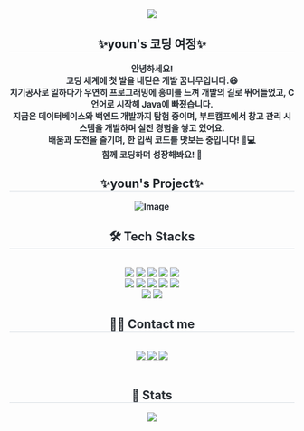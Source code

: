 <div align="center">
    <img src="https://capsule-render.vercel.app/api?type=wave&color=fff0fc&height=180&text=Hey,%20Code!%20Let%20Me%20Take%20a%20Bite&animation=blinking&fontColor=555555&fontSize=40" />
</div>

<div align="center"> 
    <h2 style="border-bottom: 1px solid #d8dee4; color: #1f2429;"> ✨youn's 코딩 여정✨ </h2>  
    <div style="font-weight: 700; font-size: 15px; text-align: center; color: #282d33;"> 
        안녕하세요!<br>
        코딩 세계에 첫 발을 내딛은 개발 꿈나무입니다.😆<br>
        치기공사로 일하다가 우연히 프로그래밍에 흥미를 느껴 개발의 길로 뛰어들었고, C언어로 시작해 Java에 빠졌습니다.<br>
        지금은 데이터베이스와 백엔드 개발까지 탐험 중이며, 부트캠프에서 창고 관리 시스템을 개발하며 실전 경험을 쌓고 있어요.<br>
        배움과 도전을 즐기며, 한 입씩 코드를 맛보는 중입니다! 🍩💻<br>
        함께 코딩하며 성장해봐요! 🚀
    </div> 
<div align="center"> 
    <h2 style="border-bottom: 1px solid #d8dee4; color: #1f2429;"> ✨youn's Project✨ </h2>  
    <div style="font-weight: 700; font-size: 15px; text-align: center; color: #282d33;"> 
        <img src="https://github.com/user-attachments/assets/efbcece9-b7f3-45a9-a973-b368777e77d5" alt="Image" />
    </div> 
</div>


</div>
<div align="center">
    <h2 style="border-bottom: 1px solid #d8dee4; color: #282d33;"> 🛠️ Tech Stacks </h2> <br> 
    <div style="margin: 0 auto; text-align: center;" align="center"> 
        <img src="https://img.shields.io/badge/Java-007396?style=for-the-badge&logo=Java&logoColor=white">
        <img src="https://img.shields.io/badge/Linux-FCC624?style=for-the-badge&logo=Linux&logoColor=white">
        <img src="https://img.shields.io/badge/Node.js-339933?style=for-the-badge&logo=Node.js&logoColor=white">
        <img src="https://img.shields.io/badge/Docker-2496ED?style=for-the-badge&logo=Docker&logoColor=white">
        <img src="https://img.shields.io/badge/Spring-6DB33F?style=for-the-badge&logo=Spring&logoColor=white">
        <br><img src="https://img.shields.io/badge/Spring Boot-6DB33F?style=for-the-badge&logo=Spring Boot&logoColor=white">
        <img src="https://img.shields.io/badge/Git-F05032?style=for-the-badge&logo=Git&logoColor=white">
        <img src="https://img.shields.io/badge/GitHub Pages-222222?style=for-the-badge&logo=GitHub Pages&logoColor=white">
        <img src="https://img.shields.io/badge/Github-181717?style=for-the-badge&logo=Github&logoColor=white">
        <img src="https://img.shields.io/badge/Notion-000000?style=for-the-badge&logo=Notion&logoColor=white">
        <br><img src="https://img.shields.io/badge/Discord-5865F2?style=for-the-badge&logo=Discord&logoColor=white">
        <img src="https://img.shields.io/badge/Slack-4A154B?style=for-the-badge&logo=Slack&logoColor=white">
    </div>
</div>
<div align="center">
    <h2 style="border-bottom: 1px solid #d8dee4; color: #282d33;"> 🧑‍💻 Contact me </h2> <br> 
    <div align="center"> 
        <a href="https://velog.io/@dbsdk4211/posts"> 
            <img src="https://img.shields.io/badge/Velog-20C997?style=for-the-badge&logo=Velog&logoColor=white&link=https://velog.io/@dbsdk4211/posts"> 
        </a>
        <a href="#"> 
            <img src="https://img.shields.io/badge/Naver-03C75A?style=for-the-badge&logo=Naver&logoColor=white&link="#"> 
        </a>
        <a href="#"> 
            <img src="https://img.shields.io/badge/Notion-000000?style=for-the-badge&logo=Notion&logoColor=white&link="#"> 
        </a>
    </div>  
    <br> 
</div>
<div align="center"> 
    <h2 style="border-bottom: 1px solid #d8dee4; color: #282d33;"> 🏅 Stats </h2> 
    <div align="center"> 
        <img src="https://github-readme-stats.vercel.app/api?username=kya9505&bg_color=180,00000000,00000000&title_color=000000&text_color=000000"/>
    </div> 
</div>
